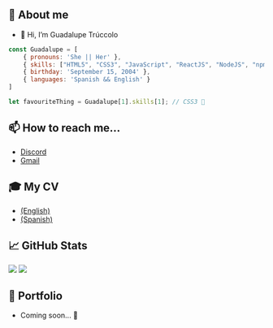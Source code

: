 ## 📢 About me

- 👋 Hi, I’m Guadalupe Trúccolo

```js
const Guadalupe = [
    { pronouns: 'She || Her' },
    { skills: ["HTML5", "CSS3", "JavaScript", "ReactJS", "NodeJS", "npm", "Kotlin", "Unity", "Bootstrap"] },
    { birthday: 'September 15, 2004' },
    { languages: 'Spanish && English' }
]

let favouriteThing = Guadalupe[1].skills[1]; // CSS3 💖
```

## 📫 How to reach me...
- [Discord](https://discord.com/users/guada#5719)
- [Gmail](mailto:truccologuadalupe@gmail.com)

## 🎓 My CV

- [(English)](https://drive.google.com/file/d/1WoenaQZutHC610WrE89uhelGKKkLWanQ/view?usp=sharing)
- [(Spanish)](https://drive.google.com/file/d/1nHbcHjBm6741T02q7MpdW3hGeFb6iRqS/view?usp=sharing)

## 📈 GitHub Stats

<img src="https://github-readme-stats.vercel.app/api/top-langs/?username=GuadalupeTruccolo&theme=radical">
<img src="https://github-readme-stats.vercel.app/api?username=GuadalupeTruccolo&theme=radical&show_icons=true">

## 💼 Portfolio

- Coming soon... 👀
